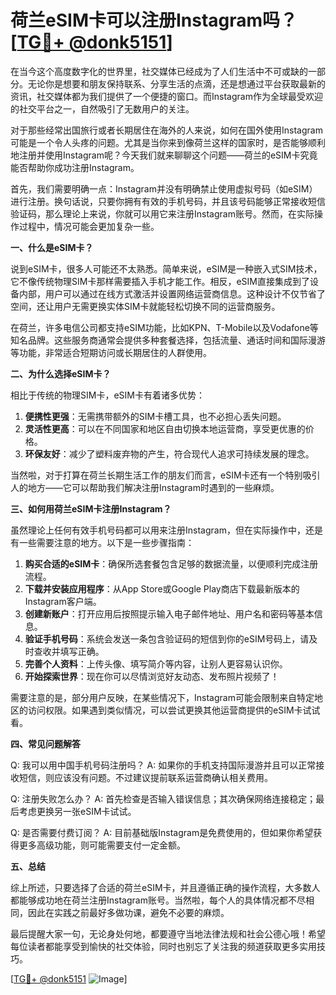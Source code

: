 # 荷兰eSIM卡可以注册Instagram吗？[[TG💪+ @donk5151](https://t.me/s/donk5151)]

在当今这个高度数字化的世界里，社交媒体已经成为了人们生活中不可或缺的一部分。无论你是想要和朋友保持联系、分享生活的点滴，还是想通过平台获取最新的资讯，社交媒体都为我们提供了一个便捷的窗口。而Instagram作为全球最受欢迎的社交平台之一，自然吸引了无数用户的关注。

对于那些经常出国旅行或者长期居住在海外的人来说，如何在国外使用Instagram可能是一个令人头疼的问题。尤其是当你来到像荷兰这样的国家时，是否能够顺利地注册并使用Instagram呢？今天我们就来聊聊这个问题——荷兰的eSIM卡究竟能否帮助你成功注册Instagram。

首先，我们需要明确一点：Instagram并没有明确禁止使用虚拟号码（如eSIM）进行注册。换句话说，只要你拥有有效的手机号码，并且该号码能够正常接收短信验证码，那么理论上来说，你就可以用它来注册Instagram账号。然而，在实际操作过程中，情况可能会更加复杂一些。

**一、什么是eSIM卡？**

说到eSIM卡，很多人可能还不太熟悉。简单来说，eSIM是一种嵌入式SIM技术，它不像传统物理SIM卡那样需要插入手机才能工作。相反，eSIM直接集成到了设备内部，用户可以通过在线方式激活并设置网络运营商信息。这种设计不仅节省了空间，还让用户无需更换实体SIM卡就能轻松切换不同的运营商服务。

在荷兰，许多电信公司都支持eSIM功能，比如KPN、T-Mobile以及Vodafone等知名品牌。这些服务商通常会提供多种套餐选择，包括流量、通话时间和国际漫游等功能，非常适合短期访问或长期居住的人群使用。

**二、为什么选择eSIM卡？**

相比于传统的物理SIM卡，eSIM卡有着诸多优势：

1. **便携性更强**：无需携带额外的SIM卡槽工具，也不必担心丢失问题。
2. **灵活性更高**：可以在不同国家和地区自由切换本地运营商，享受更优惠的价格。
3. **环保友好**：减少了塑料废弃物的产生，符合现代人追求可持续发展的理念。

当然啦，对于打算在荷兰长期生活工作的朋友们而言，eSIM卡还有一个特别吸引人的地方——它可以帮助我们解决注册Instagram时遇到的一些麻烦。

**三、如何用荷兰eSIM卡注册Instagram？**

虽然理论上任何有效手机号码都可以用来注册Instagram，但在实际操作中，还是有一些需要注意的地方。以下是一些步骤指南：

1. **购买合适的eSIM卡**：确保所选套餐包含足够的数据流量，以便顺利完成注册流程。
2. **下载并安装应用程序**：从App Store或Google Play商店下载最新版本的Instagram客户端。
3. **创建新账户**：打开应用后按照提示输入电子邮件地址、用户名和密码等基本信息。
4. **验证手机号码**：系统会发送一条包含验证码的短信到你的eSIM号码上，请及时查收并填写正确。
5. **完善个人资料**：上传头像、填写简介等内容，让别人更容易认识你。
6. **开始探索世界**：现在你可以尽情浏览好友动态、发布照片视频了！

需要注意的是，部分用户反映，在某些情况下，Instagram可能会限制来自特定地区的访问权限。如果遇到类似情况，可以尝试更换其他运营商提供的eSIM卡试试看。

**四、常见问题解答**

Q: 我可以用中国手机号码注册吗？
A: 如果你的手机支持国际漫游并且可以正常接收短信，则应该没有问题。不过建议提前联系运营商确认相关费用。

Q: 注册失败怎么办？
A: 首先检查是否输入错误信息；其次确保网络连接稳定；最后考虑更换另一张eSIM卡试试。

Q: 是否需要付费订阅？
A: 目前基础版Instagram是免费使用的，但如果你希望获得更多高级功能，则可能需要支付一定金额。

**五、总结**

综上所述，只要选择了合适的荷兰eSIM卡，并且遵循正确的操作流程，大多数人都能够成功地在荷兰注册Instagram账号。当然啦，每个人的具体情况都不尽相同，因此在实践之前最好多做功课，避免不必要的麻烦。

最后提醒大家一句，无论身处何地，都要遵守当地法律法规和社会公德心哦！希望每位读者都能享受到愉快的社交体验，同时也别忘了关注我的频道获取更多实用技巧。

[[TG💪+ @donk5151](https://t.me/s/donk5151) ![Image](https://i.postimg.cc/rwNCRYN7/Snipaste-2025-04-30-17-27-05.png)]